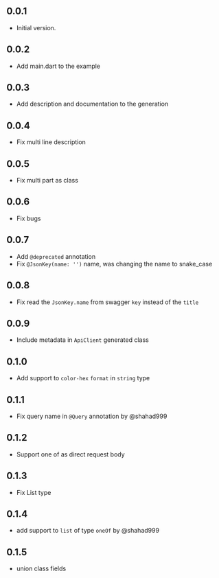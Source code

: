 ## 0.0.1

- Initial version.

## 0.0.2

- Add main.dart to the example

## 0.0.3

- Add description and documentation to the generation

## 0.0.4

- Fix multi line description

## 0.0.5

- Fix multi part as class

## 0.0.6

- Fix bugs

## 0.0.7

- Add `@deprecated` annotation
- Fix `@JsonKey(name: '')` name, was changing the name to snake_case

## 0.0.8

- Fix read the `JsonKey.name` from swagger `key` instead of the `title`

## 0.0.9

- Include metadata in `ApiClient` generated class

## 0.1.0

- Add support to `color-hex` `format` in `string` type

## 0.1.1

- Fix query name in `@Query` annotation by @shahad999

## 0.1.2

- Support one of as direct request body
  
## 0.1.3
- Fix List type

## 0.1.4
- add support to `list` of type `oneOf` by @shahad999

## 0.1.5
- union class fields